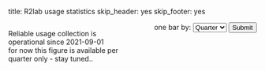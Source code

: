 title: R2lab usage statistics
skip_header: yes
skip_footer: yes
<!-- skip_title: yes -->
<!-- skip_menu: yes -->

<div id="overall">

<div id="text">

Reliable usage collection is operational since 2021-09-01
<br>
for now this figure is available per quarter only - stay tuned..

</div>

<form id="dialog" action="javascript:displayStatsFromDialog()">
  <label for="by-bin">one bar by:</label>
  <select name="by-bin" id="by-bin">
    <option value="year">Year</option>
    <option value="quarter" selected="selected">Quarter</option>
    <option value="month">Month</option>
    <option value="week">Week</option>
  </select>
  <input type="submit" value="Submit">
</form>


<div id="stats-container"></div>

</div> <!-- overall -->

<style>
    /* our stuff */
    #overall {
        display: grid;
        grid-template-columns: 1fr 1fr;
        grid-template-areas:
            "text dialog"
            "stats stats"
        ;

        #text { grid-area: text; }
        #dialog { grid-area: dialog; }
        #stats-container { grid-area: stats; }

        #dialog {
            text-align: right;
        }
    }

    /* originally from altair-produced html */
    #stats-container.vega-embed {
        width: 100%;
        display: flex;
    }

    #stats-container.vega-embed details,
    #stats-container.vega-embed details summary {
        position: relative;
    }
</style>

<script type="text/javascript" src="https://cdn.jsdelivr.net/npm/vega@5" ></script>
<script type="text/javascript" src="https://cdn.jsdelivr.net/npm/vega-lite@5.20.1" ></script>
<script type="text/javascript" src="https://cdn.jsdelivr.net/npm/vega-embed@6" ></script>

<script>
    const displayStatsFromDialog = () => {
        const byBin = document.getElementById("by-bin").value;
        displayStats(vegaEmbed, byBin);
    }

    const displayStats = (vegaEmbed, byPeriod) => {
        let spec = {
        config: { view: { continuousWidth: 300, continuousHeight: 300 } },
        data: { url: `/stats/${byPeriod}/` },
        mark: { type: "bar" },
        encoding: {
            color: { field: "family", type: "nominal" },
            tooltip: [
                { field: "family", type: "nominal" },
                { field: "name", type: "nominal" },
            ],
            x: { field: "period", type: "nominal" },
            y: {
                aggregate: "sum",
                field: "duration",
                title: "Duration (hours)",
                type: "quantitative",
            },
        },
        height: 800,
        params: [
            {
            name: "param_2",
            select: { type: "interval", encodings: ["x", "y"] },
            bind: "scales",
            },
        ],
        width: "container",
        $schema: "https://vega.github.io/schema/vega-lite/v5.20.1.json",
        };
        const embedOpt = { mode: "vega-lite" };

        const showError = (el, error) => {
        el.innerHTML =
            '<div style="color:red;">' +
            "<p>JavaScript Error: " +
            error.message +
            "</p>" +
            "<p>This usually means there's a typo in your chart specification. " +
            "See the javascript console for the full traceback.</p>" +
            "</div>";
        throw error;
        }
        const el = document.getElementById("stats-container");
        vegaEmbed("#stats-container", spec, embedOpt).catch((error) => showError(el, error));
    }
    window.addEventListener("DOMContentLoaded", () => {
        displayStats(vegaEmbed, "quarter")
    })
</script>
